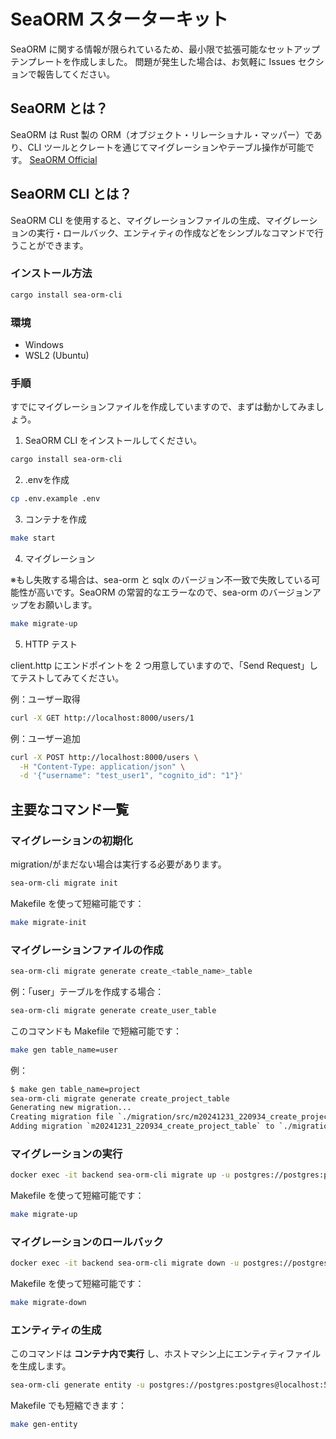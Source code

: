 # SeaORM スターターキット

SeaORM に関する情報が限られているため、最小限で拡張可能なセットアップテンプレートを作成しました。
問題が発生した場合は、お気軽に Issues セクションで報告してください。

## SeaORM とは？

SeaORM は Rust 製の ORM（オブジェクト・リレーショナル・マッパー）であり、CLI ツールとクレートを通じてマイグレーションやテーブル操作が可能です。
[SeaORM Official](https://www.sea-ql.org/SeaORM/)

## SeaORM CLI とは？

SeaORM CLI を使用すると、マイグレーションファイルの生成、マイグレーションの実行・ロールバック、エンティティの作成などをシンプルなコマンドで行うことができます。

### インストール方法

```sh
cargo install sea-orm-cli
```

### 環境

- Windows
- WSL2 (Ubuntu)

### 手順

すでにマイグレーションファイルを作成していますので、まずは動かしてみましょう。

1. SeaORM CLI をインストールしてください。

```sh
cargo install sea-orm-cli
```

2. .envを作成

```sh
cp .env.example .env
```

3. コンテナを作成

```sh
make start
```

4. マイグレーション

※もし失敗する場合は、sea-orm と sqlx のバージョン不一致で失敗している可能性が高いです。SeaORM の常習的なエラーなので、sea-orm のバージョンアップをお願いします。

```sh
make migrate-up
```

5. HTTP テスト

client.http にエンドポイントを 2 つ用意していますので、「Send Request」してテストしてみてください。

例：ユーザー取得

```sh
curl -X GET http://localhost:8000/users/1
```

例：ユーザー追加

```sh
curl -X POST http://localhost:8000/users \
  -H "Content-Type: application/json" \
  -d '{"username": "test_user1", "cognito_id": "1"}'
```

## 主要なコマンド一覧

### マイグレーションの初期化

migration/がまだない場合は実行する必要があります。

```sh
sea-orm-cli migrate init
```

Makefile を使って短縮可能です：

```sh
make migrate-init
```

### マイグレーションファイルの作成

```sh
sea-orm-cli migrate generate create_<table_name>_table
```

例：「user」テーブルを作成する場合：

```sh
sea-orm-cli migrate generate create_user_table
```

このコマンドも Makefile で短縮可能です：

```sh
make gen table_name=user
```

例：

```sh
$ make gen table_name=project
sea-orm-cli migrate generate create_project_table
Generating new migration...
Creating migration file `./migration/src/m20241231_220934_create_project_table.rs`
Adding migration `m20241231_220934_create_project_table` to `./migration/src/lib.rs`
```

### マイグレーションの実行

```sh
docker exec -it backend sea-orm-cli migrate up -u postgres://postgres:postgres@db/sea-orm-starter
```

Makefile を使って短縮可能です：

```sh
make migrate-up
```

### マイグレーションのロールバック

```sh
docker exec -it backend sea-orm-cli migrate down -u postgres://postgres:postgres@db/sea-orm-starter
```

Makefile を使って短縮可能です：

```sh
make migrate-down
```

### エンティティの生成

このコマンドは **コンテナ内で実行** し、ホストマシン上にエンティティファイルを生成します。

```sh
sea-orm-cli generate entity -u postgres://postgres:postgres@localhost:5432/sea-orm-starter -o src/entities
```

Makefile でも短縮できます：

```sh
make gen-entity
```
